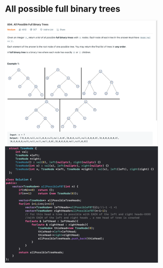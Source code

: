 # All possible full binary trees
![](./images/2023-07-25-06-35-04.png)
![](./images/2023-07-25-06-36-13.png)

